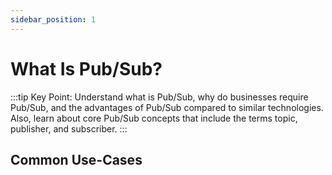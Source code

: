 ```yaml
---
sidebar_position: 1
---
```


# What Is Pub/Sub?

:::tip Key Point:
Understand what is Pub/Sub, why do businesses require Pub/Sub, and the advantages of Pub/Sub compared to similar technologies. Also, learn about core Pub/Sub concepts that include the terms topic, publisher, and subscriber.
:::

## Common Use-Cases
